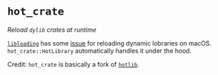 # `hot_crate`

_Reload `dylib` crates at runtime_

[`libloading`](https://github.com/nagisa/rust_libloading) has some [issue](https://github.com/nagisa/rust_libloading/issues/59) for reloading dynamic lobraries on macOS. `hot_crate::HotLibrary` automatically handles it under the hood.

Credit: `hot_crate` is basically a fork of [`hotlib`](https://github.com/mitchmindtree/hotlib).

